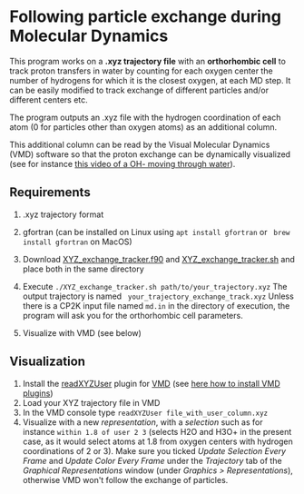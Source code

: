 # Following particle exchange during Molecular Dynamics

This program works on a **.xyz trajectory file** with an **orthorhombic cell** to track proton transfers in water by counting for each oxygen center the number of hydrogens for which it is the closest oxygen, at each MD step. It can be easily modified to track exchange of different particles and/or different centers etc. 

The program outputs an .xyz file with the hydrogen coordination of each atom (0 for particles other than oxygen atoms) as an additional column. 

This additional column can be read by the Visual Molecular Dynamics (VMD) software so that the proton exchange can be dynamically visualized (see for instance [this video of a OH- moving through water](https://static-content.springer.com/esm/art%3A10.1038%2Fs41467-019-09708-7/MediaObjects/41467_2019_9708_MOESM4_ESM.mov)). 



## Requirements 

1. .xyz trajectory format

2. gfortran (can be installed on Linux using `apt install gfortran` or ` brew install gfortran` on MacOS)

3. Download [XYZ_exchange_tracker.f90]() and [XYZ_exchange_tracker.sh]() and place both in the same directory

4. Execute `./XYZ_exchange_tracker.sh path/to/your_trajectory.xyz` 
   The output trajectory is named ` your_trajectory_exchange_track.xyz`
   Unless there is a CP2K input file named `md.in` in the directory of execution, the program will ask you for the orthorhombic cell parameters.

5. Visualize with VMD (see below)

   

## Visualization

1. Install the [readXYZUser](https://github.com/tonigi/vmd_extensions/blob/master/VMDextensions.tcl) plugin for [VMD](https://www.ks.uiuc.edu/Development/Download/download.cgi?PackageName=VMD) (see [here how to install VMD plugins](https://gist.github.com/tonigi/a9cfaf7642a7fbc13293))
2. Load your XYZ trajectory file in VMD
3. In the VMD console type `readXYZUser file_with_user_column.xyz `
4. Visualize with a new *representation*, with a *selection* such as for instance `within 1.8 of user 2 3` (selects H2O and H3O+ in the present case, as it would select atoms at 1.8 from oxygen centers with hydrogen coordinations of 2 or 3). Make sure you ticked *Update Selection Every Frame* and *Update Color Every Frame* under the *Trajectory* tab of the *Graphical Representations* window (under *Graphics > Representations*), otherwise VMD won't follow the exchange of particles. 


